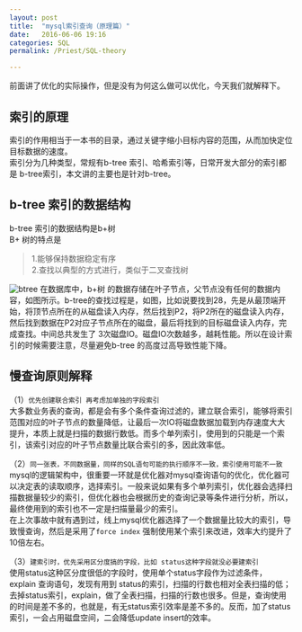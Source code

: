 ```yaml
---
layout: post
title:  "mysql索引查询（原理篇）"
date:   2016-06-06 19:16
categories: SQL
permalink: /Priest/SQL-theory

---
```


   前面讲了优化的实际操作，但是没有为何这么做可以优化，今天我们就解释下。

索引的原理
---------
   索引的作用相当于一本书的目录，通过关键字缩小目标内容的范围，从而加快定位目标数据的速度。  
   索引分为几种类型，常规有b-tree 索引、哈希索引等，日常开发大部分的索引都是 b-tree索引，本文讲的主要也是针对b-tree。  
   
b-tree 索引的数据结构
----------
b-tree 	索引的数据结构是b+树  
B+ 树的特点是 
>1.能够保持数据稳定有序  
>2.查找以典型的方式进行，类似于二叉查找树  

![btree](http://7xrmyq.com1.z0.glb.clouddn.com/btree4.jpg)
在数据库中，b+树 的数据存储在叶子节点，父节点没有任何的数据内容，如图所示。b-tree的查找过程是，如图，比如说要找到28，先是从最顶端开始，将顶节点所在的从磁盘读入内存，然后找到P2，将P2所在的磁盘读入内存，然后找到数据在P2对应子节点所在的磁盘，最后将找到的目标磁盘读入内存，完成查找。中间总共发生了 3次磁盘IO。磁盘IO次数越多，越耗性能。所以在设计索引的时候需要注意，尽量避免b-tree 的高度过高导致性能下降。


慢查询原则解释
-------------
（1）`优先创建联合索引 再考虑加单独的字段索引`  
大多数业务表的查询，都是会有多个条件查询过滤的，建立联合索引，能够将索引范围对应的叶子节点的数量降低，让最后一次IO将磁盘数据加载到内存速度大大提升，本质上就是扫描的数据行数低。而多个单列索引，使用到的只能是一个索引，该索引对应的叶子节点数量比联合索引的多，因此效率低。  

（2）`同一张表，不同数据量，同样的SQL语句可能的执行顺序不一致，索引使用可能不一致`  
mysql的逻辑架构中，很重要一环就是优化器对mysql查询语句的优化，优化器可以决定表的读取顺序，选择索引。一般来说如果有多个单列索引，优化器会选择扫描数据量较少的索引，但优化器也会根据历史的查询记录等条件进行分析，所以，最终使用到的索引也不一定是扫描量最少的索引。  
在上次事故中就有遇到过，线上mysql优化器选择了一个数据量比较大的索引，导致慢查询，然后是采用了`force index` 强制使用某个索引来改进，效率大约提升了10倍左右。  

（3）`建索引时，优先采用区分度搞的字段，比如 status这种字段就没必要建索引`  
 使用status这种区分度很低的字段时，使用单个status字段作为过滤条件，explain 查询语句，发现有用到 status的索引，扫描的行数也相对全表扫描的低；去掉status索引，explain，做了全表扫描，扫描的行数也很多。但是，查询使用的时间是差不多的，也就是，有无status索引效率是差不多的。反而，加了status索引，一会占用磁盘空间，二会降低update insert的效率。


   
